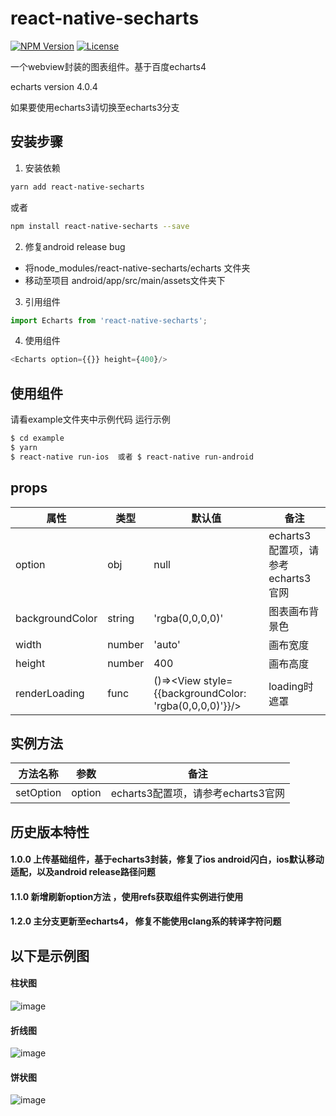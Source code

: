 # react-native-secharts
[![NPM Version](https://img.shields.io/npm/v/react-native-secharts.svg?style=flat)](https://www.npmjs.com/package/react-native-secharts)
  [![License](http://img.shields.io/npm/l/react-native-secharts.svg?style=flat)](https://github.com/shifeng1993/react-native-echarts/blob/master/LICENSE)
  
一个webview封装的图表组件。基于百度echarts4

echarts version 4.0.4

如果要使用echarts3请切换至echarts3分支

## 安装步骤

1. 安装依赖
  ```bash
  yarn add react-native-secharts
  ```
  或者
  ```bash
  npm install react-native-secharts --save
  ```
2. 修复android release bug

- 将node_modules/react-native-secharts/echarts 文件夹
- 移动至项目 android/app/src/main/assets文件夹下

3. 引用组件
```javascript
import Echarts from 'react-native-secharts';
```

4. 使用组件
```javascript
<Echarts option={{}} height={400}/>
```


## 使用组件

请看example文件夹中示例代码
运行示例
```bash
$ cd example
$ yarn
$ react-native run-ios  或者 $ react-native run-android  
```

## props

| 属性             | 类型    | 默认值                                                   | 备注 |
| -------------   | ------- | -------------                                           | ------------- |
| option          | obj     | null                                                    | echarts3配置项，请参考echarts3官网  |
| backgroundColor | string  | 'rgba(0,0,0,0)'                                         | 图表画布背景色 |
| width           | number  | 'auto'                                                  | 画布宽度  |
| height          | number  | 400                                                     | 画布高度  |
| renderLoading   | func    | ()=><View style={{backgroundColor: 'rgba(0,0,0,0)'}}/>  | loading时遮罩  |

## 实例方法
| 方法名称             | 参数    | 备注 |
| -------------   | ------- | ------------- |
| setOption         | option     |  echarts3配置项，请参考echarts3官网  |

## 历史版本特性
#### 1.0.0  上传基础组件，基于echarts3封装，修复了ios android闪白，ios默认移动适配，以及android release路径问题
#### 1.1.0  新增刷新option方法 ，使用refs获取组件实例进行使用
#### 1.2.0  主分支更新至echarts4， 修复不能使用clang系的转译字符问题

## 以下是示例图

#### 柱状图
![image](https://github.com/shifeng1993/react-native-echarts/blob/master/image/1.gif )

#### 折线图
![image](https://github.com/shifeng1993/react-native-echarts/blob/master/image/2.gif )

#### 饼状图
![image](https://github.com/shifeng1993/react-native-echarts/blob/master/image/3.gif )

